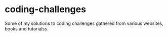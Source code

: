 # coding-challenges
Some of my solutions to coding challenges gathered from various websites, books and tutorialss
